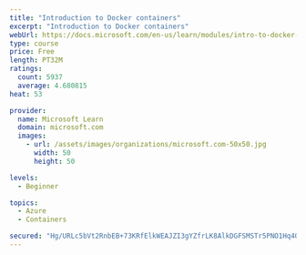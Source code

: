 ```yaml
---
title: "Introduction to Docker containers"
excerpt: "Introduction to Docker containers"
webUrl: https://docs.microsoft.com/en-us/learn/modules/intro-to-docker-containers/
type: course
price: Free
length: PT32M
ratings:
  count: 5937
  average: 4.680815
heat: 53

provider:
  name: Microsoft Learn
  domain: microsoft.com
  images:
    - url: /assets/images/organizations/microsoft.com-50x50.jpg
      width: 50
      height: 50

levels:
  - Beginner

topics:
  - Azure
  - Containers

secured: "Hg/URLc5bVt2RnbEB+73KRfElkWEAJZI3gYZfrLK8AlkDGFSMSTr5PNO1Hq4QILG5rkivfBwGMrsjr4aSHW5TR2UHhQ7PyTpiZ3o2HEOsXFwKbK3TfqI5CJwhX6HWc38kkYkWVst8AveMuIJD1QmyA4RCGCX4hRBO693hAatQDJaiCN6RkO8Ds9bhe5VjZSmrcDvfwkDxt+MPBHsk4vkeDscbqPLd6/WRQ2cDrt5nh/jZ/5pVpr+NMMQHcc2Y4VHDCX1Ttafl9tCfhDyJysQiJ+Tj1AImqzbauufJlcc0j8poOqfDb7KxTt2fIi/NCYuDp0rwGYzGBbN9tcQgxcaEoJf6hqVEP9zcegAgZFr9UACPJmawINnYkuezzpPQFxtG8VCeynA2IVrP/RbQpouv1ANGymP1+t1kWf/Bd13DEw=;q3Re3pcI8R1h6/KngYa6Ng=="
---
```


